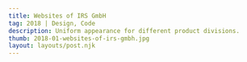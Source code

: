 ```yaml
---
title: Websites of IRS GmbH
tag: 2018 | Design, Code
description: Uniform appearance for different product divisions.
thumb: 2018-01-websites-of-irs-gmbh.jpg
layout: layouts/post.njk
---
```

